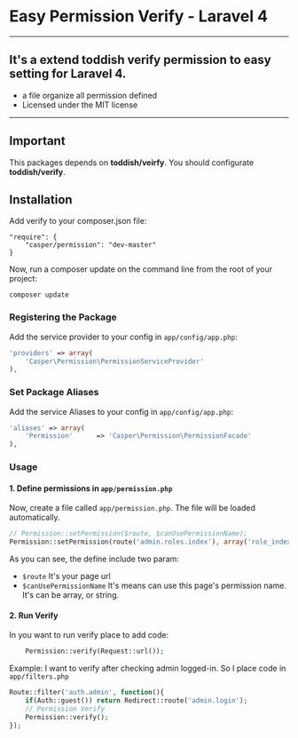 # Easy Permission Verify - Laravel 4 

---
It's a extend toddish verify permission to easy setting for Laravel 4.
---

* a file organize all permission defined
* Licensed under the MIT license

---

## Important

This packages depends on **toddish/veirfy**. You should configurate **toddish/verify**.

## Installation


Add verify to your composer.json file:

```
"require": {
	"casper/permission": "dev-master"
}
```

Now, run a composer update on the command line from the root of your project:

    composer update

### Registering the Package

Add the service provider to your config in ``app/config/app.php``:

```php
'providers' => array(
	'Casper\Permission\PermissionServiceProvider'
),
```

### Set Package Aliases

Add the service Aliases to your config in ``app/config/app.php``:

```php
'aliases' => array(
	'Permission'      => 'Casper\Permission\PermissionFacade'
),
```

### Usage
#### 1. Define permissions in `app/permission.php`
Now, create a file called `app/permission.php`. The file will be loaded automatically.



```php
// Permission::setPermission($route, $canUsePermissionName);
Permission::setPermission(route('admin.roles.index'), array('role_index', 'role_all'));
```

As you can see, the define include two param:

* `$route` It's your page url
* `$canUsePermissionName` It's means can use this page's permission name. It's can be array, or string.

#### 2. Run Verify
In you want to run verify place to add code:
```php
	Permission::verify(Request::url());
```
Example: 
I want to verify after checking admin logged-in. So I place code in `app/filters.php`
```php
Route::filter('auth.admin', function(){
	if(Auth::guest()) return Redirect::route('admin.login');
	// Permission Verify
	Permission::verify();
});
```



